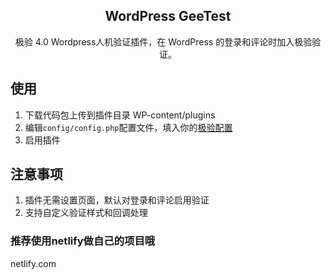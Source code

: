 <h2 align="center">WordPress GeeTest</h2>

<p align="center">
极验 4.0 Wordpress人机验证插件，在 WordPress 的登录和评论时加入极验验证。
</p>

## 使用

1. 下载代码包上传到插件目录  WP-content/plugins
2. 编辑`config/config.php`配置文件，填入你的[极验配置](https://console.geetest.com/sensbot/management)
3. 启用插件

## 注意事项

1. 插件无需设置页面，默认对登录和评论启用验证
3. 支持自定义验证样式和回调处理


### 推荐使用netlify做自己的项目哦 
netlify.com
